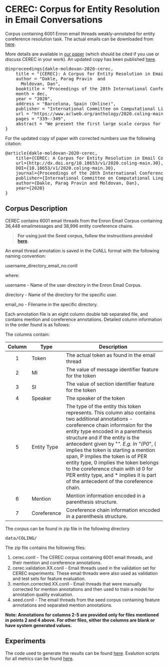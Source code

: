# CEREC: Corpus for Entity Resolution in Email Conversations

Corpus containing 6001 Enron email threads weakly-annotated for entity coreference resolution task. The actual emails can be downloaded from [here](https://www.cs.cmu.edu/~./enron/).

More details are available in [our paper](https://www.aclweb.org/anthology/2020.coling-main.30.pdf) (which should be cited if you use or discuss CEREC in your work). An updated copy has been published [here](https://arxiv.org/abs/2105.10606).

</p>
<div class="highlight highlight-source-shell"><pre>
@inproceedings{dakle-moldovan-2020-cerec,
    title = "{CEREC}: A Corpus for Entity Resolution in Email Conversations",
    author = "Dakle, Parag Pravin  and
      Moldovan, Dan",
    booktitle = "Proceedings of the 28th International Conference on Computational Linguistics",
    month = dec,
    year = "2020",
    address = "Barcelona, Spain (Online)",
    publisher = "International Committee on Computational Linguistics",
    url = "https://www.aclweb.org/anthology/2020.coling-main.30",
    pages = "339--349",
    abstract = "We present the first large scale corpus for entity resolution in email conversations (CEREC). The corpus consists of 6001 email threads from the Enron Email Corpus containing 36,448 email messages and 38,996 entity coreference chains. The annotation is carried out as a two-step process with minimal manual effort. Experiments are carried out for evaluating different features and performance of four baselines on the created corpus. For the task of mention identification and coreference resolution, a best performance of 54.1 F1 is reported, highlighting the room for improvement. An in-depth qualitative and quantitative error analysis is presented to understand the limitations of the baselines considered.",
}
</pre></div>

For the updated copy of paper with corrected numbers use the following citation:

<div class="highlight highlight-source-shell"><pre>
@article{dakle-moldovan-2020-cerec,
    title={CEREC: A Corpus for Entity Resolution in Email Conversations},
    url={http://dx.doi.org/10.18653/v1/2020.coling-main.30},
    DOI={10.18653/v1/2020.coling-main.30},
    journal={Proceedings of the 28th International Conference on Computational Linguistics},
    publisher={International Committee on Computational Linguistics},
    author={Dakle, Parag Pravin and Moldovan, Dan},
    year={2020}
}
</pre></div>

## Corpus Description

CEREC contains 6001 email threads from the Enron Email Corpus containing 36,448 emailmessages and 38,996 entity coreference chains.

> <strong>For using just the Seed corpus, follow the instructions provided [here](https://github.com/paragdakle/emailcoref/blob/master/data/LREC/).</strong>

An email thread annotation is saved in the CoNLL format with the following naming convention:

username_directory_email_no.conll

where:

username - Name of the user directory in the Enron Email Corpus.

directory - Name of the directory for the specific user.

email_no - Filename in the specific directory.

Each annotation file is an eight column double tab separated file, and contains mention and coreference annotations. Detailed column information in the order found is as follows:

The columns contain:

Column | Type         | Description
:-----:|----------------|--------------------------------------------
1      | Token             | The actual token as found in the email thread
2      | MI             | The value of message identifier feature for the token
3      | SI           | The value of section identifier feature for the token
4      | Speaker           | The speaker of the token
5      | Entity Type        | The type of the entity this token represents. This column also contains two additional annotations - coreference chain informaion for the entity type encoded in a parenthesis structure and if the entity is the antecedent given by "*". E.g. In "(P0*", ( implies the token is starting a mention span, P implies the token is of PER entity type, 0 implies the token belongs to the coreference chain with id 0 for PER entity type, and * implies it is part of the antecedent of the coreference chain.
6      | Mention | Mention information encoded in a parenthesis structure.
7      | Coreference | Coreference chain information encoded in a parenthesis structure.

The corpus can be found in zip file in the following directory <pre>data/COLING/</pre>

The zip file contains the following files:
1. cerec.conll - The CEREC corpus containing 6001 email threads, and their mention and coreference annotations.
2. cerec.validation.XX.conll - Email threads used in the validation set for CEREC experiments. These email threads were also used as validation and test sets for feature evaluation.
3. mention.corrected.XX.conll - Email threads that were manually corrected for mention annotations and then used to train a model for annotation quality evaluation.
4. seed.conll - The email threads from the seed corpus containing feature annotations and separated mention annotations.

<strong>Note: Annotations for columns 2-5 are provided only for files mentioned in points 2 and 4 above. For other files, either the columns are blank or have system generated values.</strong>

## Experiments

The code used to generate the results can be found [here](https://github.com/mandarjoshi90/coref). Evalution scripts for all metrics can be found [here](https://github.com/conll/reference-coreference-scorers).
